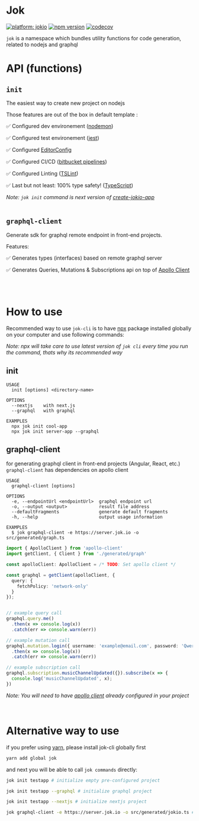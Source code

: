 # Jok

[![platform: jokio](https://img.shields.io/badge/platform-%F0%9F%83%8F%20jok-44cc11.svg)](https://github.com/jokio/jok-cli)
[![npm version](https://badge.fury.io/js/jok.svg)](https://badge.fury.io/js/jok)
[![codecov](https://codecov.io/gh/jokio/jok-cli/branch/master/graph/badge.svg)](https://codecov.io/gh/jokio/jok-cli)

`jok` is a namespace which bundles utility functions for code generation, related to nodejs and graphql

# API (functions)

## `init`

The easiest way to create new project on nodejs

Those features are out of the box in default template :

✅ Configured dev environement ([nodemon](https://github.com/remy/nodemon))

✅ Configured test environement ([jest](https://github.com/facebook/jest))

✅ Configured [EditorConfig](https://github.com/editorconfig/editorconfig)

✅ Configured CI/CD ([bitbucket pipelines](https://bitbucket.org/product/features/pipelines))

✅ Configured Linting ([TSLint](https://github.com/palantir/tslint))

✅ Last but not least: 100% type safety! ([TypeScript](https://github.com/Microsoft/TypeScript))

_Note: `jok init` command is next version of [create-jokio-app](https://github.com/jokio/create-jokio-app)_
<br/>
<br/>

## `graphql-client`

Generate sdk for graphql remote endpoint in front-end projects.

Features:

✅ Generates types (interfaces) based on remote graphql server

✅ Generates Queries, Mutations & Subscriptions api on top of [Apollo Client](https://github.com/apollographql/apollo-client)

<br/>
<br/>

# How to use

Recommended way to use `jok-cli` is to have [npx](https://github.com/zkat/npx) package installed globally on your computer and use following commands:

_Note: npx will take care to use latest version of `jok cli` every time you run the command, thats why its recommended way_

## init

```
USAGE
  init [options] <directory-name>

OPTIONS
  --nextjs    with next.js
  --graphql   with graphql

EXAMPLES
  npx jok init cool-app
  npx jok init server-app --graphql
```

## graphql-client

for generating graphql client in front-end projects (Angular, React, etc.) `graphql-client` has dependencies on apollo client

```
USAGE
  graphql-client [options]

OPTIONS
  -e, --endpointUrl <endpointUrl>  graphql endpoint url
  -o, --output <output>            result file address
  --defaultFragments               generate default fragments
  -h, --help                       output usage information

EXAMPLES
  $ jok graphql-client -e https://server.jok.io -o src/generated/graph.ts
```

```ts
import { ApolloClient } from 'apollo-client'
import getClient, { Client } from './generated/graph'

const apolloClient: ApolloClient = /* TODO: Set apollo client */

const graphql = getClient(apolloClient, {
  query: {
    fetchPolicy: 'network-only'
  }
});


// example query call
graphql.query.me()
  .then(x => console.log(x))
  .catch(err => console.warn(err))

// example mutation call
graphql.mutation.login({ username: 'example@email.com',	password: 'Qwer!234' })
  .then(x => console.log(x))
  .catch(err => console.warn(err))

// example subscription call
graphql.subscription.musicChannelUpdated({}).subscribe(x => {
  console.log('musicChannelUpdated', x);
})

```

_Note: You will need to have [apollo client](https://github.com/apollographql/apollo-client) already configured in your project_

<br/>

# Alternative way to use

if you prefer using [yarn](https://github.com/yarnpkg/yarn), please install jok-cli globally first

```bash
yarn add global jok
```

and next you will be able to call `jok commands` directly:

```bash
jok init testapp # initialize empty pre-configured project

jok init testapp --graphql # initialize graphql project

jok init testapp --nextjs # initialize nextjs project
```

```bash
jok graphql-client -e https://server.jok.io -o src/generated/jokio.ts # generate proxy client for remote url
```
